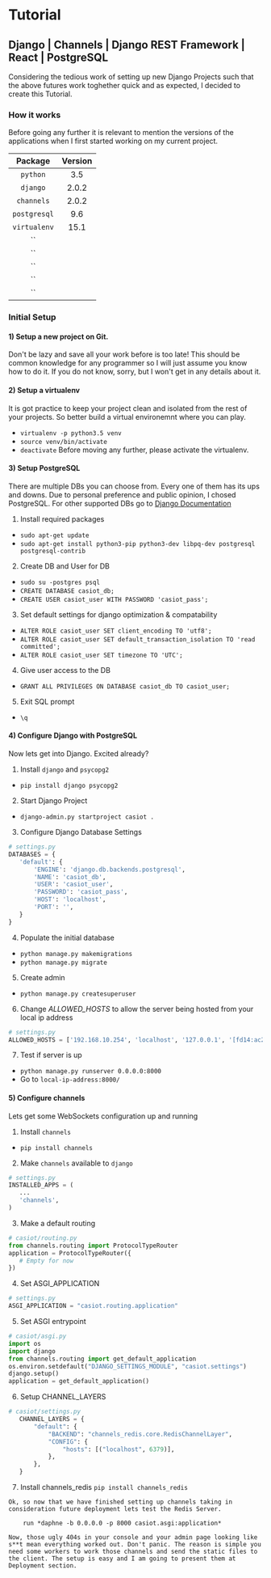 # Tutorial

## Django | Channels | Django REST Framework | React | PostgreSQL 

Considering the tedious work of setting up new Django Projects such that the above futures work toghether quick and as expected, I decided to create this Tutorial. 


### How it works

Before going any further it is relevant to mention the versions of the applications when I first started working on my current project.

| Package		| Version |
|:-------------:|:-------:|
| `python`		| 3.5	  |
| `django`      | 2.0.2   |
| `channels`    | 2.0.2	  |
| `postgresql`	| 9.6	  |
| `virtualenv`	| 15.1	  |
| ``			| 		  |
| ``			| 		  |
| ``			| 		  |
| ``			| 		  |
| ``			| 		  |


### Initial Setup

#### 1) Setup a new project on **Git**. 
Don't be lazy and save all your work before is too late! 
This should be common knowledge for any programmer so I will just assume you know how to do it. If you do not know, sorry, but I won't get in any details about it.

#### 2) Setup a **virtualenv**
It is got practice to keep your project clean and isolated from the rest of your projects. So better build a virtual environemnt where you can play. 
* `virtualenv -p python3.5 venv`
* `source venv/bin/activate`
* `deactivate`
Before moving any further, please activate the virtualenv. 

#### 3) Setup **PostgreSQL**
There are multiple DBs you can choose from. Every one of them has its ups and downs. Due to personal preference and public opinion, I chosed PostgreSQL. For other supported DBs go to [Django Documentation](https://docs.djangoproject.com/en/2.0/ref/databases/ "Django Documentation")
1. Install required packages
 * `sudo apt-get update`
 * `sudo apt-get install python3-pip python3-dev libpq-dev postgresql postgresql-contrib`
2. Create DB and User for DB
 * `sudo su -postgres psql`
 * `CREATE DATABASE casiot_db;`
 * `CREATE USER casiot_user WITH PASSWORD 'casiot_pass'; `
3. Set default settings for django optimization & compatability
 * `ALTER ROLE casiot_user SET client_encoding TO 'utf8';`
 * `ALTER ROLE casiot_user SET default_transaction_isolation TO 'read committed';`
 * `ALTER ROLE casiot_user SET timezone TO 'UTC';`
4. Give user access to the DB
 * `GRANT ALL PRIVILEGES ON DATABASE casiot_db TO casiot_user;`
5. Exit SQL prompt 
 * `\q`

#### 4) Configure **Django** with **PostgreSQL**
Now lets get into Django. Excited already?
1. Install `django` and `psycopg2`
 * `pip install django psycopg2`
2. Start Django Project
 * `django-admin.py startproject casiot .`
3. Configure Django Database Settings
 ```python
 # settings.py
 DATABASES = {
 	'default': {
 		'ENGINE': 'django.db.backends.postgresql',
 		'NAME': 'casiot_db',
 		'USER': 'casiot_user',
 		'PASSWORD': 'casiot_pass',
 		'HOST': 'localhost',
 		'PORT': '',
 	}
 }
 ```
4. Populate the initial database 
 * `python manage.py makemigrations`
 * `python manage.py migrate`
5. Create admin
 * `python manage.py createsuperuser`
6. Change *ALLOWED_HOSTS* to allow the server being hosted from your local ip address
 ```python
 # settings.py
 ALLOWED_HOSTS = ['192.168.10.254', 'localhost', '127.0.0.1', '[fd14:ac28:a278:1:ba27:ebff:fecd:bb5b]',]
 ```  
7. Test if server is up
 * `python manage.py runserver 0.0.0.0:8000`
 * Go to `local-ip-address:8000/`

#### 5) Configure **channels**
Lets get some WebSockets configuration up and running
1. Install `channels`
 * `pip install channels`
2. Make `channels` available to `django`
 ```python
 # settings.py
 INSTALLED_APPS = (
 	...
 	'channels',
 )
 ```
3. Make a default routing
 ```python
 # casiot/routing.py
 from channels.routing import ProtocolTypeRouter
 application = ProtocolTypeRouter({
 	# Empty for now
 })
 ```
4. Set ASGI_APPLICATION
 ```python
 # settings.py
 ASGI_APPLICATION = "casiot.routing.application"
 ```
5. Set ASGI entrypoint
 ```python
 # casiot/asgi.py
 import os
 import django
 from channels.routing import get_default_application
 os.environ.setdefault("DJANGO_SETTINGS_MODULE", "casiot.settings")
 django.setup()
 application = get_default_application()
 ```
6. Setup CHANNEL_LAYERS 
 ```python
 # casiot/settings.py
    CHANNEL_LAYERS = {
        "default": {
            "BACKEND": "channels_redis.core.RedisChannelLayer",
            "CONFIG": {
                "hosts": [("localhost", 6379)],
            },
        },
    }
 ```
7. Install channels_redis 
 `pip install channels_redis` 

```
Ok, so now that we have finished setting up channels taking in consideration future deployment lets test the Redis Server.

    run *daphne -b 0.0.0.0 -p 8000 casiot.asgi:application*

Now, those ugly 404s in your console and your admin page looking like s**t mean everything worked out. Don't panic. The reason is simple you need some workers to work those channels and send the static files to the client. The setup is easy and I am going to present them at Deployment section.   
```


